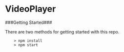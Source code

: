 # VideoPlayer

###Getting Started###

There are two methods for getting started with this repo.


```
	> npm install
	> npm start
```
